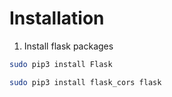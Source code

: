 # Installation

1) Install flask packages
```bash
sudo pip3 install Flask
```
```bash
sudo pip3 install flask_cors flask
```
